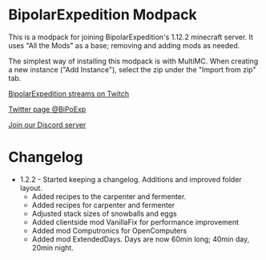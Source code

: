 BipolarExpedition Modpack
=========================

This is a modpack for joining BipolarExpedition's 1.12.2 minecraft server. It uses "All the Mods" as a base; removing and adding mods as needed.

The simplest way of installing this modpack is with MultiMC. When creating a new instance ("Add Instance"), select the zip under the "Import from zip" tab.

[BipolarExpedition streams on Twitch](http://twitch.tv/BipolarExpedition)

[Twitter page @BiPoExp](https://twitter.com/BiPoExp)

[Join our Discord server](https://discord.gg/xEwrnkw)


Changelog
=========

* 1.2.2 - Started keeping a changelog. Additions and improved folder layout.
  * Added recipes to the carpenter and fermenter.
  * Added recipes for carpenter and fermenter
  * Adjusted stack sizes of snowballs and eggs
  * Added clientside mod VanillaFix for performance improvement
  * Added mod Computronics for OpenComputers
  * Added mod ExtendedDays. Days are now 60min long; 40min day, 20min night.